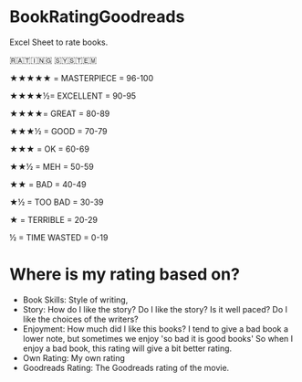 # BookRatingGoodreads
Excel Sheet to rate books.

🇷​🇦​🇹​🇮​🇳​🇬​ 🇸​🇾​🇸​🇹​🇪​🇲​​

★★★★★ = MASTERPIECE = 96-100

★★★★½= EXCELLENT = 90-95

★★★★= GREAT = 80-89

★★★½ = GOOD = 70-79

★★★ = OK = 60-69

★★½ = MEH = 50-59

★★ = BAD = 40-49

★½ = TOO BAD = 30-39

★ = TERRIBLE = 20-29

½ = TIME WASTED = 0-19


# Where is my rating based on?
- Book Skills: Style of writing, 
- Story: How do I like the story? Do I like the story? Is it well paced? Do I like the choices of the writers?
- Enjoyment: How much did I like this books? I tend to give a bad book a lower note, but sometimes we enjoy 'so bad it is good books' So when I enjoy a bad book, this rating will give a bit better rating.
- Own Rating: My own rating
- Goodreads Rating: The Goodreads rating of the movie.
